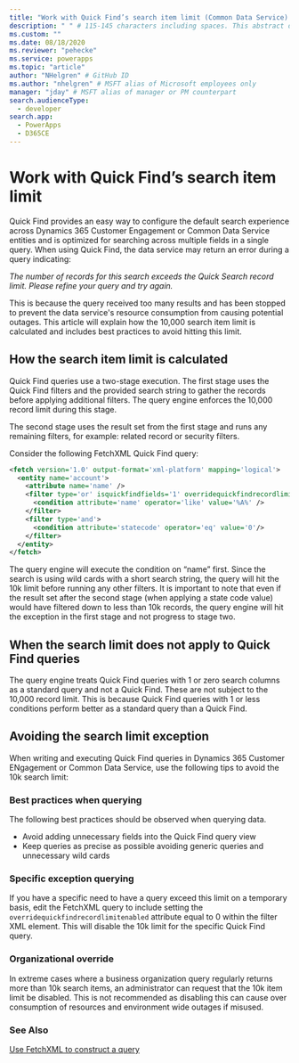 ```yaml
---
title: "Work with Quick Find’s search item limit (Common Data Service) | Microsoft Docs" # Intent and product brand in a unique string of 43-59 chars including spaces
description: " " # 115-145 characters including spaces. This abstract displays in the search result.
ms.custom: ""
ms.date: 08/18/2020
ms.reviewer: "pehecke"
ms.service: powerapps
ms.topic: "article"
author: "NHelgren" # GitHub ID
ms.author: "nhelgren" # MSFT alias of Microsoft employees only
manager: "jday" # MSFT alias of manager or PM counterpart
search.audienceType: 
  - developer
search.app: 
  - PowerApps
  - D365CE
---
```


# Work with Quick Find’s search item limit

Quick Find provides an easy way to configure the default search experience
across Dynamics 365 Customer Engagement or Common Data Service entities and is optimized for searching across multiple fields in a single query. When using Quick Find, the data service may return an error during a
query indicating:

*The number of records for this search exceeds the Quick Search
record limit. Please refine your query and try again.*

This is because the query received too many results and has been stopped to prevent the data
service's resource consumption from causing potential outages. This article will explain how the
10,000 search item limit is calculated and includes best practices to avoid hitting this limit.

## How the search item limit is calculated

Quick Find queries use a two-stage execution. The first stage uses the Quick
Find filters and the provided search string to gather the records before applying
additional filters. The query engine enforces the 10,000 record limit during this stage.

The second stage uses the result set from the first stage and runs any remaining
filters, for example: related record or security filters.

Consider the following FetchXML Quick Find query:

```xml
<fetch version='1.0' output-format='xml-platform' mapping='logical'>
  <entity name='account'>
    <attribute name='name' />
    <filter type='or' isquickfindfields='1' overridequickfindrecordlimitenabled='1'>
      <condition attribute='name' operator='like' value='%A%' />
    </filter>
    <filter type='and'>
      <condition attribute='statecode' operator='eq' value='0'/>
    </filter>
  </entity>
</fetch>
```

The query engine will execute the condition on “name” first. Since the search is
using wild cards with a short search string, the query will hit the 10k limit
before running any other filters. It is important to note that even if the
result set after the second stage (when applying a state code value) would have
filtered down to less than 10k records, the query engine will hit the exception
in the first stage and not progress to stage two.

## When the search limit does not apply to Quick Find queries

The query engine treats Quick Find queries with 1 or zero search columns as a
standard query and not a Quick Find. These are not subject to the 10,000 record
limit. This is because Quick Find queries with 1 or less conditions perform
better as a standard query than a Quick Find.

## Avoiding the search limit exception

When writing and executing Quick Find queries in Dynamics 365 Customer ENgagement or Common Data Service, use the following tips to avoid the 10k search limit:

### Best practices when querying

The following best practices should be observed when querying data.

- Avoid adding unnecessary fields into the Quick Find query view
- Keep queries as precise as possible avoiding generic queries and
    unnecessary wild cards

### Specific exception querying

If you have a specific need to have a query exceed this limit on a temporary basis, edit the FetchXML query to include setting the `overridequickfindrecordlimitenabled` attribute equal to 0 within the filter XML element. This will disable the 10k limit for the specific Quick Find query.

### Organizational override

In extreme cases where a business organization query regularly returns more than 10k search items, an administrator can request that the 10k item limit be disabled. This is not recommended as disabling this can cause over consumption of resources and environment wide outages if misused.

### See Also

[Use FetchXML to construct a query](use-fetchxml-construct-query.md)
